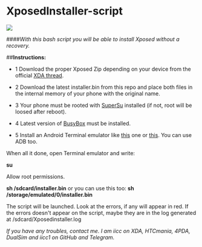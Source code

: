# XposedInstaller-script
![](http://i.imgur.com/cynjg4ml.png)

####*With this bash script you will be able to install Xposed without a recovery.*
  
      
##**Instructions:**

* 1 Download the proper Xposed Zip depending on your device from the official [XDA thread](http://forum.xda-developers.com/showthread.php?t=3034811).

* 2 Download the latest installer.bin from this repo and place both files in the internal memory of your phone with the original name.

* 3 Your phone must be rooted with [SuperSu](https://play.google.com/store/apps/details?id=eu.chainfire.supersu&hl=es) installed (if not, root will be loosed after reboot).

* 4 Latest version of [BusyBox](https://play.google.com/store/apps/details?id=stericson.busybox&hl=es) must be installed.

* 5 Install an Android Terminal emulator like [this](https://play.google.com/store/apps/details?id=jackpal.androidterm&hl=es) one or [this](https://play.google.com/store/apps/details?id=yarolegovich.materialterminal&hl=es). You can use ADB too.

  
  
  
When all it done, open Terminal emulator and write:

**su**
  
  

Allow root permissions.

**sh /sdcard/installer.bin** or you can use this too: **sh /storage/emulated/0/installer.bin**



The script will be launched. Look at the errors, if any will appear in red. If the errors doesn't appear on the script, maybe they are in the log generated at /sdcard/Xposedinstaller.log


_If you have any troubles, contact me. I am iicc on XDA, HTCmania, 4PDA, DualSim and iicc1 on GitHub and Telegram._
